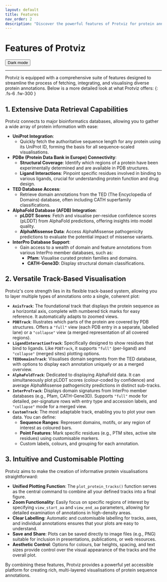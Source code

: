 ```yaml
---
layout: default
title: Features
nav_order: 2
description: "Discover the powerful features of Protviz for protein annotation visualisation."
---
```


# Features of Protviz
<button class="btn js-toggle-dark-mode">Dark mode</button>

<script>
const toggleDarkMode = document.querySelector('.js-toggle-dark-mode');

jtd.addEvent(toggleDarkMode, 'click', function(){
  if (jtd.getTheme() === 'dark') {
    jtd.setTheme('light');
    toggleDarkMode.textContent = 'Dark mode';
  } else {
    jtd.setTheme('dark');
    toggleDarkMode.textContent = 'Light mode';
  }
});
</script>
---
Protviz is equipped with a comprehensive suite of features designed to streamline the process of fetching, integrating, and visualising diverse protein annotations. Below is a more detailed look at what Protviz offers:
{: .fs-6 .fw-300 }

## 1. Extensive Data Retrieval Capabilities

Protviz connects to major bioinformatics databases, allowing you to gather a wide array of protein information with ease:

* **UniProt Integration**:
    * Quickly fetch the authoritative sequence length for any protein using its UniProt ID, forming the basis for all sequence-scaled visualisations.
* **PDBe (Protein Data Bank in Europe) Connectivity**:
    * **Structural Coverage**: Identify which regions of a protein have been experimentally determined and are available in PDB structures.
    * **Ligand Interactions**: Pinpoint specific residues involved in binding to various ligands, crucial for understanding protein function and drug design.
* **TED Database Access**:
    * Retrieve domain annotations from the TED (The Encyclopedia of Domains) database, often including CATH superfamily classifications.
* **AlphaFold Database (AFDB) Integration**:
    * **pLDDT Scores**: Fetch and visualise per-residue confidence scores (pLDDT) from AlphaFold predictions, offering insights into model quality.
    * **AlphaMissense Data**: Access AlphaMissense pathogenicity predictions to evaluate the potential impact of missense variants.
* **InterPro Database Support**:
    * Gain access to a wealth of domain and feature annotations from various InterPro member databases, such as:
        * **Pfam**: Visualise curated protein families and domains.
        * **CATH-Gene3D**: Display structural domain classifications.

## 2. Versatile Track-Based Visualisation

Protviz's core strength lies in its flexible track-based system, allowing you to layer multiple types of annotations onto a single, coherent plot:

* **`AxisTrack`**: The foundational track that displays the protein sequence as a horizontal axis, complete with numbered tick marks for easy reference. It automatically adapts to zoomed views.
* **`PDBTrack`**: Illustrates which parts of the protein are covered by PDB structures. Offers a `"full"` view (each PDB entry in a separate, labelled lane) or a `"collapse"` view (a merged representation of all covered regions).
* **`LigandInteractionTrack`**: Specifically designed to show residues that bind to ligands. Like `PDBTrack`, it supports `"full"` (per-ligand) and `"collapse"` (merged sites) plotting options.
* **`TEDDomainsTrack`**: Visualises domain segments from the TED database, with options to display each annotation uniquely or as a merged overview.
* **`AlphaFoldTrack`**: Dedicated to displaying AlphaFold data. It can simultaneously plot pLDDT scores (colour-coded by confidence) and average AlphaMissense pathogenicity predictions in distinct sub-tracks.
* **`InterProTrack`**: Displays domain signatures from InterPro member databases (e.g., Pfam, CATH-Gene3D). Supports `"full"` mode for detailed, per-signature rows with entry type and accession labels, and `"collapse"` mode for a merged view.
* **`CustomTrack`**: The most adaptable track, enabling you to plot your own data. You can define:
    * **Sequence Ranges**: Represent domains, motifs, or any region of interest as coloured bars.
    * **Point Features**: Mark specific residues (e.g., PTM sites, active site residues) using customisable markers.
    * Custom labels, colours, and grouping for each annotation.

## 3. Intuitive and Customisable Plotting

Protviz aims to make the creation of informative protein visualisations straightforward:

* **Unified Plotting Function**: The `plot_protein_tracks()` function serves as the central command to combine all your defined tracks into a final figure.
* **Zoom Functionality**: Easily focus on specific regions of interest by specifying `view_start_aa` and `view_end_aa` parameters, allowing for detailed examination of annotations in high-density areas.
* **Clear Labelling**: Automatic and customisable labelling for tracks, axes, and individual annotations ensures that your plots are easy to understand.
* **Save and Share**: Plots can be saved directly to image files (e.g., PNG) suitable for inclusion in presentations, publications, or web resources.
* **Aesthetic Control**: Options for colours, bar heights, spacing, and text sizes provide control over the visual appearance of the tracks and the overall plot.

By combining these features, Protviz provides a powerful yet accessible platform for creating rich, multi-layered visualisations of protein sequence annotations.